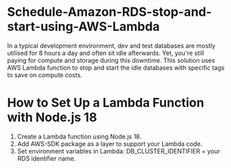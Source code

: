 # Schedule-Amazon-RDS-stop-and-start-using-AWS-Lambda
In a typical development environment, dev and test databases are mostly utilised for 8 hours a day and often sit idle afterwards. Yet, you're still paying for compute and storage during this downtime. This solution uses AWS Lambda function to stop and start the idle databases with specific tags to save on compute costs.

# How to Set Up a Lambda Function with Node.js 18
1. Create a Lambda function using Node.js 18.
2. Add AWS-SDK package as a layer to support your Lambda code.
3. Set environment variables in Lambda:
   DB_CLUSTER_IDENTIFIER = your RDS identifier name.

